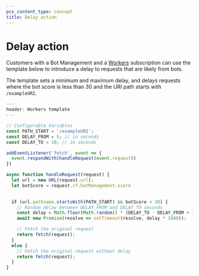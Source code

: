 ```yaml
---
pcx_content_type: concept
title: Delay action
---
```


# Delay action

Customers with a Bot Management and a [Workers](/workers/) subscription can use the template below to introduce a delay to requests that are likely from bots. 

The template sets a minimum and maximum delay, and delays requests where the bot score is less than 30 and the URI path starts with `/exampleURI`.

```js
---
header: Workers template
---

// Configurable Variables
const PATH_START = '/exampleURI';
const DELAY_FROM = 5; // in seconds
const DELAY_TO = 10; // in seconds

addEventListener('fetch', event => {
  event.respondWith(handleRequest(event.request))
})

async function handleRequest(request) {
  let url = new URL(request.url);
  let botScore = request.cf.botManagement.score

  
  if (url.pathname.startsWith(PATH_START) && botScore < 30) { 
    // Random delay between DELAY_FROM and DELAY_TO seconds
    const delay = Math.floor(Math.random() * (DELAY_TO - DELAY_FROM + 1)) + DELAY_FROM;
    await new Promise(resolve => setTimeout(resolve, delay * 1000));

    // Fetch the original request
    return fetch(request);
  }
  else {
    // Fetch the original request without delay
    return fetch(request);
  }
}
```